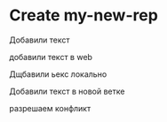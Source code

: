 ﻿#  Create my-new-rep

Добавили текст

добавили текст в web

Дщбавили ьекс локально

Добавили текст в новой ветке

разрешаем конфликт
